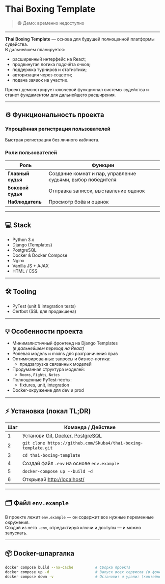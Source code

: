 # Thai Boxing Template

> 🟢 Демо: временно недоступно

---

**Thai Boxing Template** — основа для будущей полноценной платформы судейства.  
В дальнейшем планируется:
- расширенный интерфейс на React;
- продвинутая логика подсчёта очков;
- поддержка турниров и статистики;
- авторизация через соцсети;
- подача заявок на участие.

Проект демонстрирует ключевой функционал системы судейства и станет фундаментом для дальнейшего расширения.

---

## ⚙️ Функциональность проекта

### Упрощённая регистрация пользователей
Быстрая регистрация без личного кабинета.

### Роли пользователей

| Роль              | Функции                                                           |
|-------------------|--------------------------------------------------------------------|
| **Главный судья** | Создание комнат и пар, управление судьями, выбор победителя       |
| **Боковой судья** | Отправка записок, выставление оценок                              |
| **Наблюдатель**   | Просмотр боёв и оценок                                             |

---

## 💻 Stack

- Python 3.x  
- Django (Templates)  
- PostgreSQL  
- Docker & Docker Compose  
- Nginx  
- Vanilla JS + AJAX  
- HTML / CSS  

---

## 🛠 Tooling

- PyTest (unit & integration tests)  
- Certbot (SSL для продакшена)

---

## 💡 Особенности проекта

- Минималистичный фронтенд на Django Templates  
  _(в дальнейшем переход на React)_
- Ролевая модель и mixins для разграничения прав
- Оптимизированные запросы и бизнес-логика:
  - предзагрузка связанных моделей
- Продуманная структура моделей:
  - `Rooms`, `Fights`, `Notes`
- Полноценные PyTest-тесты:
  - fixtures, unit, integration
- Docker-окружение для dev и prod

---

## ⚡ Установка (локал TL;DR)

| Шаг | Команда / Действие                                            |
|-----|---------------------------------------------------------------|
| 1   | Установи [Git](https://git-scm.com), [Docker](https://www.docker.com/products/docker-desktop), [PostgreSQL](https://www.postgresql.org/download/) |
| 2   | `git clone https://github.com/Skuba4/thai-boxing-template.git`|
| 3   | `cd thai-boxing-template`                                 |
| 4   | Создай файл `.env` на основе `env.example`               |
| 5   | `docker-compose up --build -d`                          |
| 6   | Открывай [http://localhost/](http://localhost/)                      |

---

## 🗂 Файл `env.example`

В проекте лежит `env.example` — он содержит все нужные переменные окружения.  
Создай из него `.env`, отредактируй ключи и доступы — и можно запускать.

---

## 📦 Docker-шпаргалка

```bash
docker compose build --no-cache          # Сборка проекта
docker compose up -d                     # Запуск всех сервисов (в фоне)
docker compose down -v                   # Остановит и удалит (контейнеры + volume) 